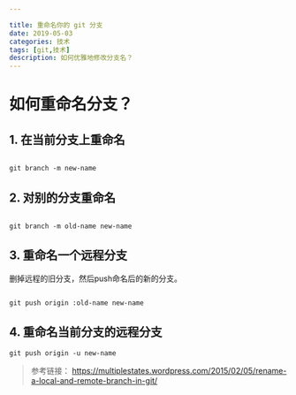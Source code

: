 ```yaml
---

title: 重命名你的 git 分支
date: 2019-05-03
categories: 技术
tags: [git,技术]
description: 如何优雅地修改分支名？
---
```


# 如何重命名分支？

## 1. 在当前分支上重命名
```

git branch -m new-name

```

## 2. 对别的分支重命名

```

git branch -m old-name new-name

```

## 3. 重命名一个远程分支

删掉远程的旧分支，然后push命名后的新的分支。

```

git push origin :old-name new-name

```

## 4. 重命名当前分支的远程分支

```
git push origin -u new-name

```

> 参考链接： https://multiplestates.wordpress.com/2015/02/05/rename-a-local-and-remote-branch-in-git/
